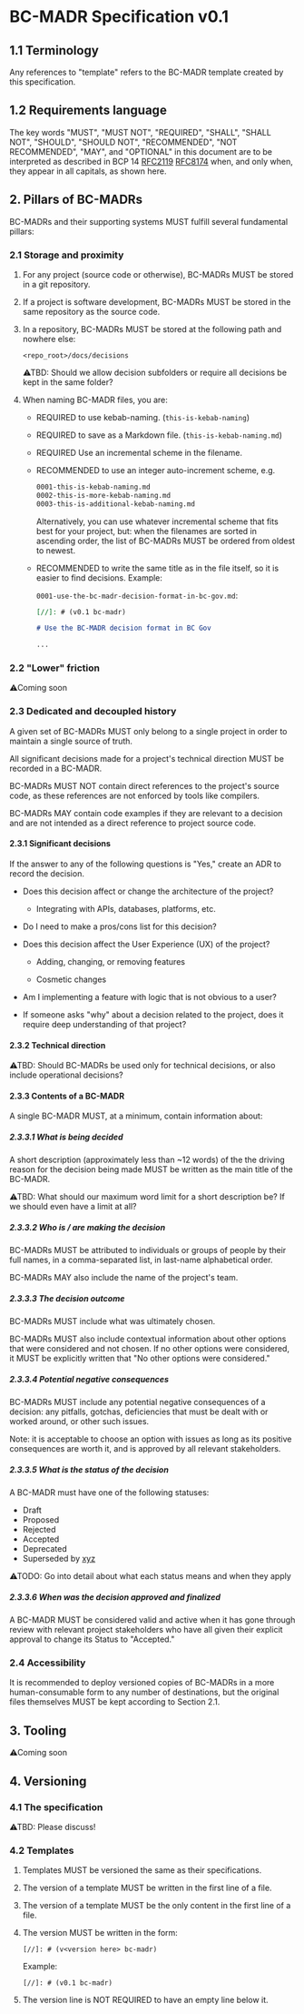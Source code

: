# BC-MADR Specification v0.1

## 1.1 Terminology 

Any references to "template" refers to the BC-MADR template created by this specification.

## 1.2 Requirements language

The key words "MUST", "MUST NOT", "REQUIRED", "SHALL", "SHALL NOT", "SHOULD", "SHOULD NOT", "RECOMMENDED", "NOT RECOMMENDED", "MAY", and "OPTIONAL" in this document are to be interpreted as described in BCP 14 [RFC2119](https://www.rfc-editor.org/info/rfc2119) [RFC8174](https://www.rfc-editor.org/info/rfc8174) when, and only when, they appear in all capitals, as shown here.

## 2. Pillars of BC-MADRs

BC-MADRs and their supporting systems MUST fulfill several fundamental pillars:

### 2.1 Storage and proximity

1. For any project (source code or otherwise), BC-MADRs MUST be stored in a git repository.

2. If a project is software development, BC-MADRs MUST be stored in the same repository as the source code.

3. In a repository, BC-MADRs MUST be stored at the following path and nowhere else:

	`<repo_root>/docs/decisions`

	⚠TBD: Should we allow decision subfolders or require all decisions be kept in the same folder?

4. When naming BC-MADR files, you are:

	- REQUIRED to use kebab-naming. (`this-is-kebab-naming`)

	- REQUIRED to save as a Markdown file. (`this-is-kebab-naming.md`)

	- REQUIRED Use an incremental scheme in the filename.

	- RECOMMENDED to use an integer auto-increment scheme, e.g.

		```bash
		0001-this-is-kebab-naming.md
		0002-this-is-more-kebab-naming.md
		0003-this-is-additional-kebab-naming.md
		```
		
		Alternatively, you can use whatever incremental scheme that fits best for your project, but: when the filenames are sorted in ascending order, the list of BC-MADRs MUST be ordered from oldest to newest.

	- RECOMMENDED to write the same title as in the file itself, so it is easier to find decisions. Example:

		`0001-use-the-bc-madr-decision-format-in-bc-gov.md`:

		```markdown
		[//]: # (v0.1 bc-madr)

		# Use the BC-MADR decision format in BC Gov

		...
		```

### 2.2 "Lower" friction

⚠Coming soon

### 2.3 Dedicated and decoupled history

A given set of BC-MADRs MUST only belong to a single project in order to maintain a single source of truth.

All significant decisions made for a project's technical direction MUST be recorded in a BC-MADR.

BC-MADRs MUST NOT contain direct references to the project's source code, as these references are not enforced by tools like compilers. 

BC-MADRs MAY contain code examples if they are relevant to a decision and are not intended as a direct reference to project source code.

#### 2.3.1 Significant decisions

If the answer to any of the following questions is "Yes," create an ADR to record the decision.

- Does this decision affect or change the architecture of the project?

	- Integrating with APIs, databases, platforms, etc.

- Do I need to make a pros/cons list for this decision?

- Does this decision affect the User Experience (UX) of the project?

	- Adding, changing, or removing features

	- Cosmetic changes

- Am I implementing a feature with logic that is not obvious to a user?

- If someone asks "why" about a decision related to the project, does it require deep understanding of that project?

#### 2.3.2 Technical direction

⚠TBD: Should BC-MADRs be used only for technical decisions, or also include operational decisions?

#### 2.3.3 Contents of a BC-MADR

A single BC-MADR MUST, at a minimum, contain information about:

##### 2.3.3.1 What is being decided

A short description (approximately less than ~12 words) of the the driving reason for the decision being made MUST be written as the main title of the BC-MADR.

⚠TBD: What should our maximum word limit for a short description be? If we should even have a limit at all?

##### 2.3.3.2 Who is / are making the decision

BC-MADRs MUST be attributed to individuals or groups of people by their full names, in a comma-separated list, in last-name alphabetical order.

BC-MADRs MAY also include the name of the project's team.

##### 2.3.3.3 The decision outcome

BC-MADRs MUST include what was ultimately chosen.

BC-MADRs MUST also include contextual information about other options that were considered and not chosen. If no other options were considered, it MUST be explicitly written that "No other options were considered."

##### 2.3.3.4 Potential negative consequences

BC-MADRs MUST include any potential negative consequences of a decision: any pitfalls, gotchas, deficiencies that must be dealt with or worked around, or other such issues.

Note: it is acceptable to choose an option with issues as long as its positive consequences are worth it, and is approved by all relevant stakeholders.

##### 2.3.3.5 What is the status of the decision

A BC-MADR must have one of the following statuses:

- Draft
- Proposed
- Rejected
- Accepted
- Deprecated
- Superseded by [xyz](iiii-xyz.md)

⚠TODO: Go into detail about what each status means and when they apply

##### 2.3.3.6 When was the decision approved and finalized

A BC-MADR MUST be considered valid and active when it has gone through review with relevant project stakeholders who have all given their explicit approval to change its Status to "Accepted."

### 2.4 Accessibility

It is recommended to deploy versioned copies of BC-MADRs in a more human-consumable form to any number of destinations, but the original files themselves MUST be kept according to Section 2.1.

## 3. Tooling

⚠Coming soon

## 4. Versioning

### 4.1 The specification

⚠TBD: Please discuss!

### 4.2 Templates

1. Templates MUST be versioned the same as their specifications.

2. The version of a template MUST be written in the first line of a file.

3. The version of a template MUST be the only content in the first line of a file.

4. The version MUST be written in the form:

	`[//]: # (v<version here> bc-madr)`

	Example:

	`[//]: # (v0.1 bc-madr)`

5. The version line is NOT REQUIRED to have an empty line below it.
